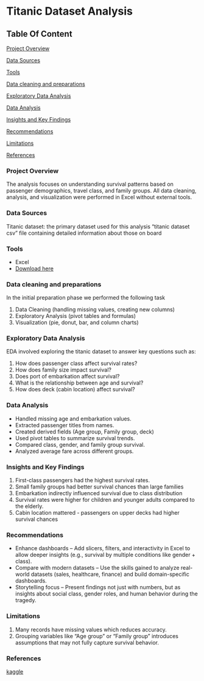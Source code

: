# Titanic Dataset Analysis 

## Table Of Content

[Project Overview](#project-overview)

[Data Sources](#data-sources)

[Tools](#tools)

[Data cleaning and preparations](#data-cleaning-and-preparations)

[Exploratory Data Analysis](#exploratory-data-analysis)

[Data Analysis](#data-analysis)

[Insights and Key Findings](#insights-and-key-findings)

[Recommendations](#Recommendations)

[Limitations](#Limitations)

[References](#References)

### Project Overview
The analysis focuses on understanding survival patterns based on passenger demographics, travel class, and family groups.
All data cleaning, analysis, and visualization were performed in Excel without external tools.
### Data Sources
Titanic dataset: the primary dataset used for this analysis “titanic dataset csv” file containing detailed information about those on board 
### Tools
- Excel
 - [Download here](https://www.kaggle.com/datasets/brendan45774/test-file)
 
 ### Data cleaning and preparations
   In the initial preparation phase we performed the following task
 1.  Data Cleaning (handling missing values, creating new columns)
 2.  Exploratory Analysis (pivot tables and formulas)
 3.  Visualization (pie, donut, bar, and column charts)

### Exploratory Data Analysis
EDA involved exploring the titanic dataset to answer key questions such as:
1.	How does passenger class affect survival rates?
2.	How does family size impact survival?
3.	Does port of embarkation affect survival?
4.	What is the relationship between age and survival?
5.	How does deck (cabin location) affect survival?
   
### Data Analysis 
-	Handled missing age and embarkation values.
-	Extracted passenger titles from names.
-	Created derived fields (Age group, Family group, deck)
-	Used pivot tables to summarize survival trends.
-	Compared class, gender, and family group survival.
-	Analyzed average fare across different groups.
  
 ### Insights and Key Findings
1.	First-class passengers had the highest survival rates.
2.	Small family groups had better survival chances than large families
3.	Embarkation indirectly influenced survival due to class distribution
4.	Survival rates were higher for children and younger adults compared to the elderly.
5.	Cabin location mattered - passengers on upper decks had higher survival chances
   
### Recommendations
-	Enhance dashboards – Add slicers, filters, and interactivity in Excel to allow deeper insights (e.g., survival by multiple conditions like gender + class).
-	Compare with modern datasets – Use the skills gained to analyze real-world datasets (sales, healthcare, finance) and build domain-specific dashboards.
-	Storytelling focus – Present findings not just with numbers, but as insights about social class, gender roles, and human behavior during the tragedy.

### Limitations
1.	Many records have missing values which reduces accuracy.
2.	Grouping variables like “Age group” or “Family group” introduces assumptions that may not fully capture survival behavior.

### References
[kaggle]( https://www.kaggle.com/datasets/brendan45774/test-file)




 
 
